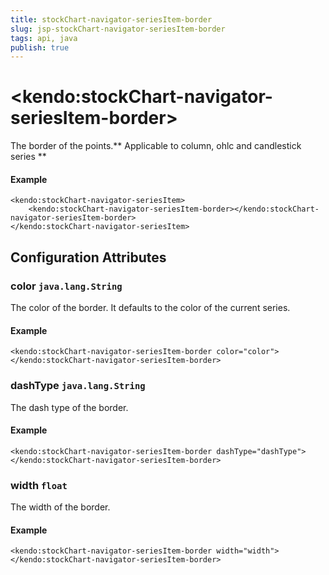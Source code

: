 ```yaml
---
title: stockChart-navigator-seriesItem-border
slug: jsp-stockChart-navigator-seriesItem-border
tags: api, java
publish: true
---
```


# \<kendo:stockChart-navigator-seriesItem-border\>

The border of the points.** Applicable to column, ohlc and candlestick series **

#### Example
    <kendo:stockChart-navigator-seriesItem>
        <kendo:stockChart-navigator-seriesItem-border></kendo:stockChart-navigator-seriesItem-border>
    </kendo:stockChart-navigator-seriesItem>

## Configuration Attributes

### color `java.lang.String`

The color of the border.  It defaults to the color of the current series.

#### Example
    <kendo:stockChart-navigator-seriesItem-border color="color">
    </kendo:stockChart-navigator-seriesItem-border>

### dashType `java.lang.String`

The dash type of the border.

#### Example
    <kendo:stockChart-navigator-seriesItem-border dashType="dashType">
    </kendo:stockChart-navigator-seriesItem-border>

### width `float`

The width of the border.

#### Example
    <kendo:stockChart-navigator-seriesItem-border width="width">
    </kendo:stockChart-navigator-seriesItem-border>

